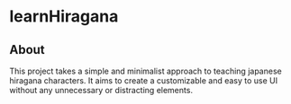 # learnHiragana
## About
This project takes a simple and minimalist approach to teaching japanese hiragana characters. It aims to create a customizable and easy to use UI without any unnecessary or distracting elements.

